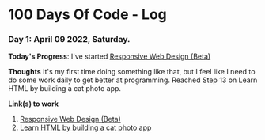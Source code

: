 # 100 Days Of Code - Log

### Day 1: April 09 2022, Saturday.

**Today's Progress**: I've started [Responsive Web Design (Beta)](https://www.freecodecamp.org/learn/2022/responsive-web-design/)

**Thoughts** It's my first time doing something like that, but I feel like I need to do some work daily to get better at programming. Reached Step 13 on Learn HTML by building a cat photo app.

**Link(s) to work**
1. [Responsive Web Design (Beta)](https://www.freecodecamp.org/learn/2022/responsive-web-design/)
2. [Learn HTML by building a cat photo app](https://www.freecodecamp.org/learn/2022/responsive-web-design/learn-html-by-building-a-cat-photo-app/)
